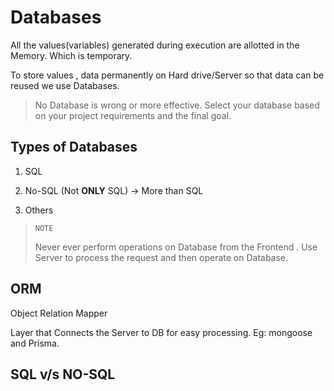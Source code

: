 # Databases

All the values(variables) generated during execution are allotted in the Memory. Which is temporary.

To store values , data permanently on Hard drive/Server so that data can be reused we use Databases.

> No Database is wrong or more effective. Select your database based on your project requirements and the final goal.

## Types of Databases

1. SQL

2. No-SQL (Not **ONLY** SQL) -> More than SQL

3. Others

> `NOTE`
> 
> Never ever perform operations on Database from the Frontend .
> Use Server to process the request and then operate on Database.



## ORM

Object Relation Mapper

Layer that Connects the Server to DB for easy processing. Eg: mongoose and Prisma.



## SQL v/s NO-SQL





